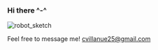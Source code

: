 ### Hi there ^-^


![robot_sketch](https://github.com/cvillanue/cvillanue/assets/100804248/f355f659-a0b7-4eac-bf00-de9dad4b0c20)



Feel free to message me! cvillanue25@gmail.com
